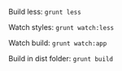 Build less:
`grunt less`

Watch styles:
`grunt watch:less`

Watch build:
`grunt watch:app`

Build in dist folder:
`grunt build`

